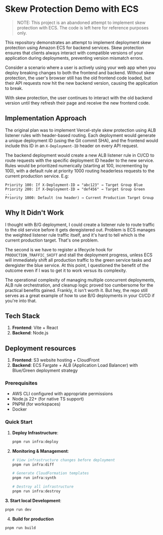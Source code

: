 # Skew Protection Demo with ECS

> NOTE: This project is an abandoned attempt to implement skew protection with ECS. The code is left here for reference purposes only.

This repository demonstrates an attempt to implement deployment skew protection using Amazon ECS for backend services. Skew protection ensures that clients always interact with compatible versions of your application during deployments, preventing version mismatch errors.

Consider a scenario where a user is actively using your web app when you deploy breaking changes to both the frontend and backend. Without skew protection, the user's browser still has the old frontend code loaded, but their API requests now hit the new backend version, causing the application to break.

With skew protection, the user continues to interact with the old backend version until they refresh their page and receive the new frontend code.

## Implementation Approach

The original plan was to implement Vercel-style skew protection using ALB listener rules with header-based routing. Each deployment would generate a unique deployment ID (using the Git commit SHA), and the frontend would include this ID in an `X-Deployment-ID` header on every API request.

The backend deployment would create a new ALB listener rule in CI/CD to route requests with the specific deployment ID header to the new service. Rules would be prioritized numerically (starting at 100, incrementing by 100), with a default rule at priority 1000 routing headerless requests to the current production service. E.g:

```
Priority 100: If X-Deployment-ID = "abc123" → Target Group Blue
Priority 200: If X-Deployment-ID = "def456" → Target Group Green
...
Priority 1000: Default (no header) → Current Production Target Group
```

## Why It Didn't Work

I thought with B/G deployment, I could create a listener rule to route traffic to the old service before it gets deregistered out. Problem is ECS manages the weighted listener rule traffic itself, and it's hard to tell which is the current production target. That's one problem.

The second is we have to register a lifecycle hook for `PRODUCTION_TRAFFIC_SHIFT` and stall the deployment progress, unless ECS will immediately shift all production traffic to the green service tasks and deregister the blue service. At this point, I questioned the benefit of the outcome even if I was to get it to work versus its complexity.

The operational complexity of managing multiple concurrent deployments, ALB rule orchestration, and cleanup logic proved too cumbersome for the practical benefits gained. Frankly, it isn't worth it. But hey, the repo still serves as a great example of how to use B/G deployments in your CI/CD if you're into that.

## Tech Stack

1. **Frontend**: Vite + React
2. **Backend**: Node.js

## Deployment resources

1. **Frontend**: S3 website hosting + CloudFront
2. **Backend**: ECS Fargate + ALB (Application Load Balancer) with Blue/Green deployment strategy

### Prerequisites

- AWS CLI configured with appropriate permissions
- Node.js 22+ (for native TS support)
- PNPM (for workspaces)
- Docker

### Quick Start

1. **Deploy Infrastructure**:

   ```bash
   pnpm run infra:deploy
   ```

2. **Monitoring & Management**:

   ```bash
   # View infrastructure changes before deployment
   pnpm run infra:diff

   # Generate CloudFormation templates
   pnpm run infra:synth

   # Destroy all infrastructure
   pnpm run infra:destroy
   ```

**3. Start local Development**:

```bash
pnpm run dev
```

4. **Build for production**

```bash
pnpm run build
```
